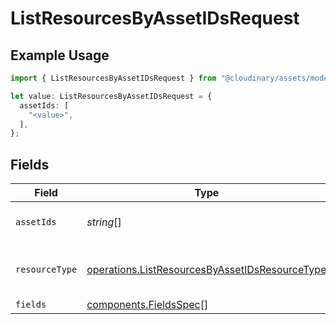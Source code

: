 # ListResourcesByAssetIDsRequest

## Example Usage

```typescript
import { ListResourcesByAssetIDsRequest } from "@cloudinary/assets/models/operations";

let value: ListResourcesByAssetIDsRequest = {
  assetIds: [
    "<value>",
  ],
};
```

## Fields

| Field                                                                                                            | Type                                                                                                             | Required                                                                                                         | Description                                                                                                      |
| ---------------------------------------------------------------------------------------------------------------- | ---------------------------------------------------------------------------------------------------------------- | ---------------------------------------------------------------------------------------------------------------- | ---------------------------------------------------------------------------------------------------------------- |
| `assetIds`                                                                                                       | *string*[]                                                                                                       | :heavy_check_mark:                                                                                               | List of asset IDs to retrieve (max 100).                                                                         |
| `resourceType`                                                                                                   | [operations.ListResourcesByAssetIDsResourceType](../../models/operations/listresourcesbyassetidsresourcetype.md) | :heavy_minus_sign:                                                                                               | Resource type (optional, can sometimes disambiguate).                                                            |
| `fields`                                                                                                         | [components.FieldsSpec](../../models/components/fieldsspec.md)[]                                                 | :heavy_minus_sign:                                                                                               | N/A                                                                                                              |